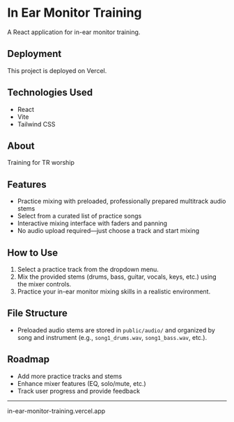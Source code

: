 # In Ear Monitor Training

A React application for in-ear monitor training.

## Deployment

This project is deployed on Vercel.

## Technologies Used

* React
* Vite
* Tailwind CSS

## About

Training for TR worship

## Features

- Practice mixing with preloaded, professionally prepared multitrack audio stems
- Select from a curated list of practice songs
- Interactive mixing interface with faders and panning
- No audio upload required—just choose a track and start mixing

## How to Use

1. Select a practice track from the dropdown menu.
2. Mix the provided stems (drums, bass, guitar, vocals, keys, etc.) using the mixer controls.
3. Practice your in-ear monitor mixing skills in a realistic environment.

## File Structure

- Preloaded audio stems are stored in `public/audio/` and organized by song and instrument (e.g., `song1_drums.wav`, `song1_bass.wav`, etc.).

## Roadmap

- Add more practice tracks and stems
- Enhance mixer features (EQ, solo/mute, etc.)
- Track user progress and provide feedback

---

in-ear-monitor-training.vercel.app 